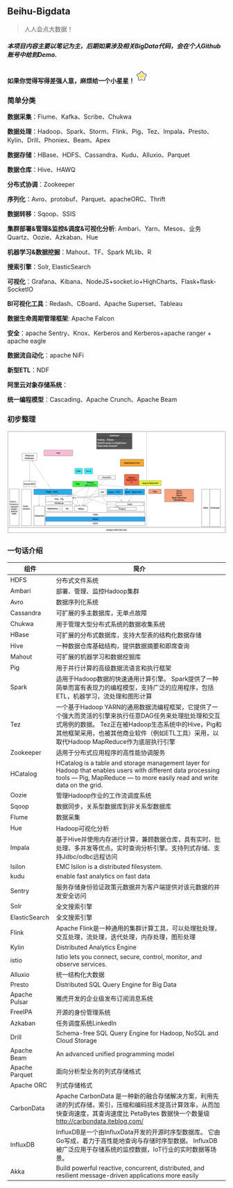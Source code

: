 ## Beihu-Bigdata

> 人人会点大数据！



##### 本项目内容主要以笔记为主，后期如果涉及相关BigData代码，会在个人Github账号中给到Demo.



#### 如果你觉得写得差强人意，麻烦给一个小星星！![yes](assets/star.png)



### 简单分类

**数据采集**：Flume、Kafka、Scribe、Chukwa

**数据处理**：Hadoop、Spark、Storm、Flink、Pig、Tez、Impala、Presto、Kylin、Drill、Phoniex、Beam、Apex

**数据存储**：HBase、HDFS、Cassandra、Kudu、Alluxio、Parquet

**数据仓库**：Hive、HAWQ

**分布式协调**：Zookeeper

**序列化**：Avro、protobuf、Parquet、apacheORC、Thrift

**数据转移**：Sqoop、SSIS

**集群部署&管理&监控&调度&可视化分析**: Ambari、Yarn、Mesos、业务Quartz、Oozie、Azkaban、Hue

**机器学习&数据挖掘**：Mahout、TF、Spark MLlib、R

**搜索引擎**：Solr, ElasticSearch

**可视化**：Grafana、Kibana、NodeJS+socket.io+HighCharts、Flask+flask-SocketIO

**BI可视化工具**：Redash、CBoard、Apache Superset、Tableau

**数据生命周期管理框架**: Apache Falcon

**安全**：apache Sentry、Knox、Kerberos and Kerberos+apache ranger + apache eagle

**数据流自动化**：apache NiFi

**新型ETL**：NDF

**阿里云对象存储系统**：

**统一编程模型**：Cascading、Apache Crunch、Apache Beam



### 初步整理
![image-20191018181746190](assets/image-20191018181746190.png)



### 一句话介绍

| 组件           | 简介                                                         |
| -------------- | ------------------------------------------------------------ |
| HDFS           | 分布式文件系统                                               |
| Ambari         | 部署、管理、监控Hadoop集群                                   |
| Avro           | 数据序列化系统                                               |
| Cassandra      | 可扩展的多主数据库，无单点故障                               |
| Chukwa         | 用于管理大型分布式系统的数据收集系统                         |
| HBase          | 可扩展的分布式数据库，支持大型表的结构化数据存储             |
| Hive           | 一种数据仓库基础结构，提供数据摘要和即席查询                 |
| Mahout         | 可扩展的机器学习和数据挖掘库                                 |
| Pig            | 用于并行计算的高级数据流语言和执行框架                       |
| Spark          | 适用于Hadoop数据的快速通用计算引擎。 Spark提供了一种简单而富有表现力的编程模型，支持广泛的应用程序，包括ETL，机器学习，流处理和图形计算 |
| Tez            | 一个基于Hadoop YARN的通用数据流编程框架，它提供了一个强大而灵活的引擎来执行任意DAG任务来处理批处理和交互式用例的数据。 Tez正在被Hadoop生态系统中的Hive，Pig和其他框架采用，也被其他商业软件（例如ETL工具）采用，以取代Hadoop MapReduce作为底层执行引擎 |
| Zookeeper      | 适用于分布式应用程序的高性能协调服务                         |
| HCatalog       | HCatalog is a table and storage management layer for Hadoop that enables users with different data processing tools — Pig, MapReduce — to more easily read and write data on the grid. |
| Oozie          | 管理Hadoop作业的工作流调度系统                               |
| Sqoop          | 数据同步，关系型数据库到非关系型数据库                       |
| Flume          | 数据采集                                                     |
| Hue            | Hadoop可视化分析                                             |
| Impala         | 基于Hive并使用内存进行计算，兼顾数据仓库，具有实时、批处理、多并发等优点。实时查询分析引擎。支持列式存储、支持Jdbc/odbc远程访问 |
| Isilon         | EMC Isilon is a distributed filesystem.                      |
| kudu           | enable fast analytics on fast data                           |
| Sentry         | 服务存储身份验证政策元数据并为客户端提供对该元数据的并发安全访问 |
| Solr           | 全文搜索引擎                                                 |
| ElasticSearch  | 全文搜索引擎                                                 |
| Flink          | Apache Flink是一种通用的集群计算工具，可以处理批处理，交互处理，流处理，迭代处理，内存处理，图形处理 |
| Kylin          | Distributed Analytics Engine                                 |
| istio          | Istio lets you connect, secure, control, monitor, and observe services. |
| Alluxio        | 统一结构化大数据                                             |
| Presto         | Distributed SQL Query Engine for Big Data                    |
| Apache Pulsar  | 雅虎开发的企业级发布订阅消息系统                             |
| FreeIPA        | 开源的身份管理系统                                           |
| Azkaban        | 任务调度系统LinkedIn                                         |
| Drill          | Schema-free SQL Query Engine for Hadoop, NoSQL and Cloud Storage |
| Apache Beam    | An advanced unified programming model                        |
| Apache Parquet | 面向分析型业务的列式存储格式                                 |
| Apache ORC     | 列式存储格式                                                 |
| CarbonData     | Apache CarbonData 是一种新的融合存储解决方案，利用先进的列式存储，索引，压缩和编码技术提高计算效率，从而加快查询速度，其查询速度比 PetaBytes 数据快一个数量级 http://carbondata.iteblog.com/ |
| InfluxDB       | InfluxDB是一个由InfluxData开发的开源时序型数据库。 它由Go写成，着力于高性能地查询与存储时序型数据。 InfluxDB被广泛应用于存储系统的监控数据，IoT行业的实时数据等场景。 |
| Akka           | Build powerful reactive, concurrent, distributed, and resilient message-driven applications more easily |